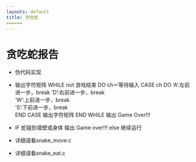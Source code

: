 ```yaml
---
layouts: default
title: 贪吃蛇
======
--- 
```


# 贪吃蛇报告

* 伪代码实现

* 输出字符矩阵
	WHILE not 游戏结束 DO
		ch＝等待输入
		CASE ch DO
		‘A’:左前进一步，break 
		‘D’:右前进一步，break    
		‘W’:上前进一步，break    
		‘S’:下前进一步，break    
		END CASE
		输出字符矩阵
	END WHILE
	输出 Game Over!!! 

* IF 蛇碰到墙壁或身体
    输出 Game over!!!
  else 
    继续运行    
* 详细请看snake_move.c

* 详细请看snake_eat.c 